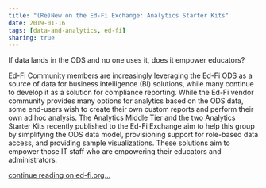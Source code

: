 ```yaml
---
title: "(Re)New on the Ed-Fi Exchange: Analytics Starter Kits"
date: 2019-01-16
tags: [data-and-analytics, ed-fi]
sharing: true
---
```


If data lands in the ODS and no one uses it, does it empower educators?

Ed-Fi Community members are increasingly leveraging the Ed-Fi ODS as a source of data for business intelligence (BI) solutions, while many continue to develop it as a solution for compliance reporting. While the Ed-Fi vendor community provides many options for analytics based on the ODS data, some end-users wish to create their own custom reports and perform their own ad hoc analysis. The Analytics Middle Tier and the two Analytics Starter Kits recently published to the Ed-Fi Exchange aim to help this  group by simplifying the ODS data model, provisioning support for role-based data access, and providing sample visualizations. These solutions aim to empower those IT staff who are empowering their educators and administrators.

[continue reading on ed-fi.org...](https://www.ed-fi.org/blog/2019/01/renew-ed-fi-exchange-analytics-starter-kits/)
